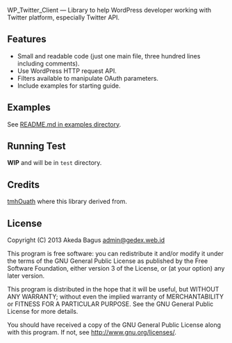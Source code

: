 WP_Twitter_Client &mdash; Library to help WordPress developer working with Twitter platform,
especially Twitter API.

## Features

* Small and readable code (just one main file, three hundred lines including comments).
* Use WordPress HTTP request API.
* Filters available to manipulate OAuth parameters.
* Include examples for starting guide.

## Examples

See [README.md in examples directory](https://github.com/gedex/WP_Twitter_Client/blob/master/examples/README.md).

## Running Test

**WIP** and will be in `test` directory.

## Credits

[tmhOuath](https://github.com/themattharris/tmhOAuth) where this library derived from.

## License

Copyright (C) 2013  Akeda Bagus <admin@gedex.web.id>

This program is free software: you can redistribute it and/or modify
it under the terms of the GNU General Public License as published by
the Free Software Foundation, either version 3 of the License, or
(at your option) any later version.

This program is distributed in the hope that it will be useful,
but WITHOUT ANY WARRANTY; without even the implied warranty of
MERCHANTABILITY or FITNESS FOR A PARTICULAR PURPOSE.  See the
GNU General Public License for more details.

You should have received a copy of the GNU General Public License
along with this program.  If not, see <http://www.gnu.org/licenses/>.
